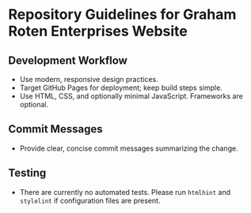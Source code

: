 # Repository Guidelines for Graham Roten Enterprises Website

## Development Workflow
- Use modern, responsive design practices.
- Target GitHub Pages for deployment; keep build steps simple.
- Use HTML, CSS, and optionally minimal JavaScript. Frameworks are optional.

## Commit Messages
- Provide clear, concise commit messages summarizing the change.

## Testing
- There are currently no automated tests. Please run `htmlhint` and `stylelint` if configuration files are present.

